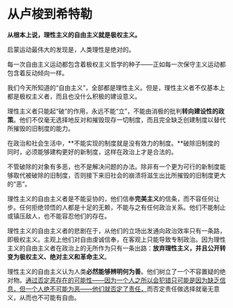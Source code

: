 # 从卢梭到希特勒

**从根本上说，理性主义的自由主义就是极权主义。**

启蒙运动最伟大的发现是，人类理性是绝对的。

每一次自由主义运动都包含着极权主义哲学的种子——正如每一次保守主义运动都包含着反动倾向一样。

我们今天所知道的“自由主义”，全部都是理性主义。但是，理性主义者不仅基本上都是极权主义者，而且也没什么积极的建设意义。

理性主义者只能起“破”的作用，永远不能“立”，不能由消极的批判**转向建设性的政策**。他们不仅毫无选择地反对和摧毁现存一切制度，而且完全缺乏创建制度以替代所摧毁的旧制度的能力。

在政治和社会生活中，**不能实现的制度就是没有效力的制度。**破除旧制度的同时，必须能够建构更好的新制度，这样在政治上才是合法的。

不管破除的对象有多恶，也不是解决问题的办法。除非有一个更为可行的新制度能够取代被破除的旧制度，否则接下来旧社会的崩溃将滋生出比所摧毁的旧制度更大的“恶”。

理性主义的自由主义者是不能妥协的，他们信奉**完美主义**的信条，而不容任何让步。任何拒绝领悟的人都是十足的无赖，不能与之有任何政治关系。他们不能制止或镇压敌人，也不能容忍他们的存在。

理性主义的自由主义者的悲剧在于，从他们的立场出发通向政治效率只有一条路，即极权主义。主观上他们对自由虔诚信奉，在客观上只能导致专制政治。因为理性主义的自由主义者在政治上的无所作为只有一条出路：**放弃理性主义，并且公开转变为极权主义、绝对主义和革命主义**。

理性主义的自由主义认为人类**必然能够辨明何为善**。他们树立了一个不容置疑的绝对物。<u>通过否定恶存在的可能性——因为一个人之所以会犯错只可能是因为缺乏信息，但一个人绝不可能为恶——他们就否定了责任，</u>而否定责任做选择就毫无意义，从而也不可能有自由。

